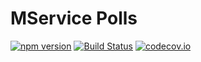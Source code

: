 # MService Polls

[![npm version](https://badge.fury.io/js/mservice-polls.svg)](https://badge.fury.io/js/mservice-polls)
[![Build Status](https://semaphoreci.com/api/v1/makeomatic/mservice-polls/branches/master/shields_badge.svg)](https://semaphoreci.com/makeomatic/mservice-polls)
[![codecov.io](https://codecov.io/github/makeomatic/mservice-polls/coverage.svg?branch=master)](https://codecov.io/github/makeomatic/mservice-polls?branch=master)
